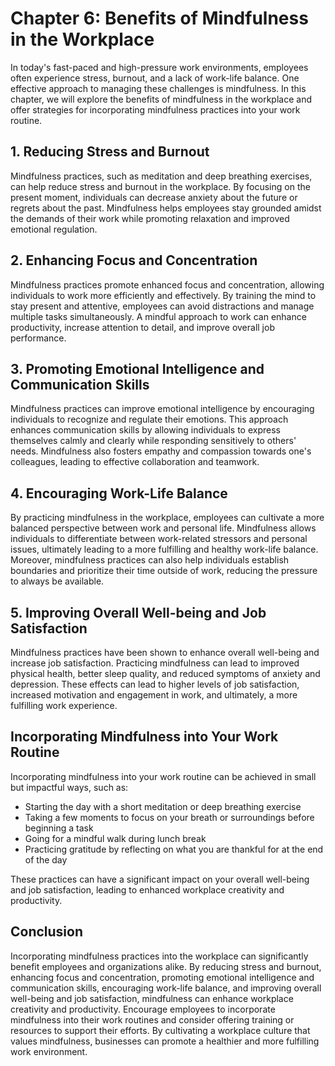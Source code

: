 Chapter 6: Benefits of Mindfulness in the Workplace
===================================================

In today's fast-paced and high-pressure work environments, employees often experience stress, burnout, and a lack of work-life balance. One effective approach to managing these challenges is mindfulness. In this chapter, we will explore the benefits of mindfulness in the workplace and offer strategies for incorporating mindfulness practices into your work routine.

**1. Reducing Stress and Burnout**
----------------------------------

Mindfulness practices, such as meditation and deep breathing exercises, can help reduce stress and burnout in the workplace. By focusing on the present moment, individuals can decrease anxiety about the future or regrets about the past. Mindfulness helps employees stay grounded amidst the demands of their work while promoting relaxation and improved emotional regulation.

**2. Enhancing Focus and Concentration**
----------------------------------------

Mindfulness practices promote enhanced focus and concentration, allowing individuals to work more efficiently and effectively. By training the mind to stay present and attentive, employees can avoid distractions and manage multiple tasks simultaneously. A mindful approach to work can enhance productivity, increase attention to detail, and improve overall job performance.

**3. Promoting Emotional Intelligence and Communication Skills**
----------------------------------------------------------------

Mindfulness practices can improve emotional intelligence by encouraging individuals to recognize and regulate their emotions. This approach enhances communication skills by allowing individuals to express themselves calmly and clearly while responding sensitively to others' needs. Mindfulness also fosters empathy and compassion towards one's colleagues, leading to effective collaboration and teamwork.

**4. Encouraging Work-Life Balance**
------------------------------------

By practicing mindfulness in the workplace, employees can cultivate a more balanced perspective between work and personal life. Mindfulness allows individuals to differentiate between work-related stressors and personal issues, ultimately leading to a more fulfilling and healthy work-life balance. Moreover, mindfulness practices can also help individuals establish boundaries and prioritize their time outside of work, reducing the pressure to always be available.

**5. Improving Overall Well-being and Job Satisfaction**
--------------------------------------------------------

Mindfulness practices have been shown to enhance overall well-being and increase job satisfaction. Practicing mindfulness can lead to improved physical health, better sleep quality, and reduced symptoms of anxiety and depression. These effects can lead to higher levels of job satisfaction, increased motivation and engagement in work, and ultimately, a more fulfilling work experience.

**Incorporating Mindfulness into Your Work Routine**
----------------------------------------------------

Incorporating mindfulness into your work routine can be achieved in small but impactful ways, such as:

* Starting the day with a short meditation or deep breathing exercise
* Taking a few moments to focus on your breath or surroundings before beginning a task
* Going for a mindful walk during lunch break
* Practicing gratitude by reflecting on what you are thankful for at the end of the day

These practices can have a significant impact on your overall well-being and job satisfaction, leading to enhanced workplace creativity and productivity.

**Conclusion**
--------------

Incorporating mindfulness practices into the workplace can significantly benefit employees and organizations alike. By reducing stress and burnout, enhancing focus and concentration, promoting emotional intelligence and communication skills, encouraging work-life balance, and improving overall well-being and job satisfaction, mindfulness can enhance workplace creativity and productivity. Encourage employees to incorporate mindfulness into their work routines and consider offering training or resources to support their efforts. By cultivating a workplace culture that values mindfulness, businesses can promote a healthier and more fulfilling work environment.
